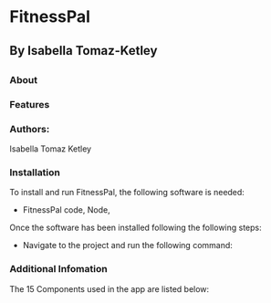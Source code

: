 <h1>FitnessPal</h1>
<h2>By Isabella Tomaz-Ketley<h2>

### About


### Features
 

### Authors: 
Isabella Tomaz Ketley
  
### Installation
To install and run FitnessPal, the following software is needed:
- FitnessPal code, Node, 

Once the software has been installed following the following steps:
- Navigate to the project and run the following command:


### Additional Infomation


The 15 Components used in the app are listed below: <br>

